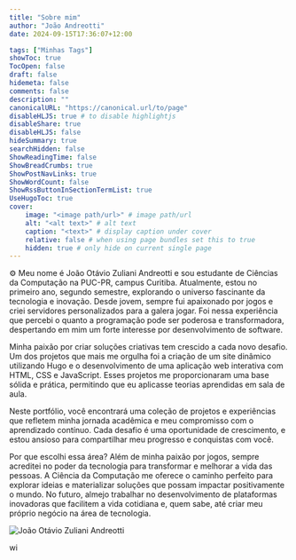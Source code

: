 ```yaml
---
title: "Sobre mim"
author: "João Andreotti"
date: 2024-09-15T17:36:07+12:00

tags: ["Minhas Tags"]
showToc: true
TocOpen: false
draft: false
hidemeta: false
comments: false
description: ""
canonicalURL: "https://canonical.url/to/page"
disableHLJS: true # to disable highlightjs
disableShare: true
disableHLJS: false
hideSummary: true
searchHidden: false
ShowReadingTime: false
ShowBreadCrumbs: true
ShowPostNavLinks: true
ShowWordCount: false
ShowRssButtonInSectionTermList: true
UseHugoToc: true
cover:
    image: "<image path/url>" # image path/url
    alt: "<alt text>" # alt text
    caption: "<text>" # display caption under cover
    relative: false # when using page bundles set this to true
    hidden: true # only hide on current single page
---
```

⚙️ Meu nome é João Otávio Zuliani Andreotti e sou estudante de Ciências da Computação na PUC-PR, campus Curitiba. Atualmente, estou no primeiro ano, segundo semestre, explorando o universo fascinante da tecnologia e inovação. Desde jovem, sempre fui apaixonado por jogos e criei servidores personalizados para a galera jogar. Foi nessa experiência que percebi o quanto a programação pode ser poderosa e transformadora, despertando em mim um forte interesse por desenvolvimento de software.

Minha paixão por criar soluções criativas tem crescido a cada novo desafio. Um dos projetos que mais me orgulha foi a criação de um site dinâmico utilizando Hugo e o desenvolvimento de uma aplicação web interativa com HTML, CSS e JavaScript. Esses projetos me proporcionaram uma base sólida e prática, permitindo que eu aplicasse teorias aprendidas em sala de aula.

Neste portfólio, você encontrará uma coleção de projetos e experiências que refletem minha jornada acadêmica e meu compromisso com o aprendizado contínuo. Cada desafio é uma oportunidade de crescimento, e estou ansioso para compartilhar meu progresso e conquistas com você.

Por que escolhi essa área? Além de minha paixão por jogos, sempre acreditei no poder da tecnologia para transformar e melhorar a vida das pessoas. A Ciência da Computação me oferece o caminho perfeito para explorar ideias e materializar soluções que possam impactar positivamente o mundo. No futuro, almejo trabalhar no desenvolvimento de plataformas inovadoras que facilitem a vida cotidiana e, quem sabe, até criar meu próprio negócio na área de tecnologia.

![João Otávio Zuliani Andreotti](/fotoo.png)

wi
